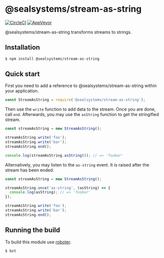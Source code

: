 # @sealsystems/stream-as-string

[![CircleCI](https://circleci.com/gh/sealsystems/node-stream-as-string.svg?style=svg)](https://circleci.com/gh/sealsystems/node-stream-as-string)
[![AppVeyor](https://ci.appveyor.com/api/projects/status/4vcs1tw39nx3ieea?svg=true)](https://ci.appveyor.com/project/Plossys/node-stream-as-string)

@sealsystems/stream-as-string transforms streams to strings.

## Installation

```bash
$ npm install @sealsystems/stream-as-string
```

## Quick start

First you need to add a reference to @sealsystems/stream-as-string within your application.

```javascript
const StreamAsString = require('@sealsystems/stream-as-string');
```

Then use the `write` function to add data to the stream. Once you are done, call `end`. Afterwards, you may use the `asString` function to get the stringified stream.

```javascript
const streamAsString = new StreamAsString();

streamAsString.write('foo');
streamAsString.write('bar');
streamAsString.end();

console.log(streamAsString.asString()); // => 'foobar'
```

Alternatively, you may listen to the `as-string` event. It is raised after the stream has been ended.

```javascript
const streamAsString = new StreamAsString();

streamAsString.once('as-string', (asString) => {
  console.log(asString); // => 'foobar'
});

streamAsString.write('foo');
streamAsString.write('bar');
streamAsString.end();
```

## Running the build

To build this module use [roboter](https://www.npmjs.com/package/roboter).

```bash
$ bot
```
